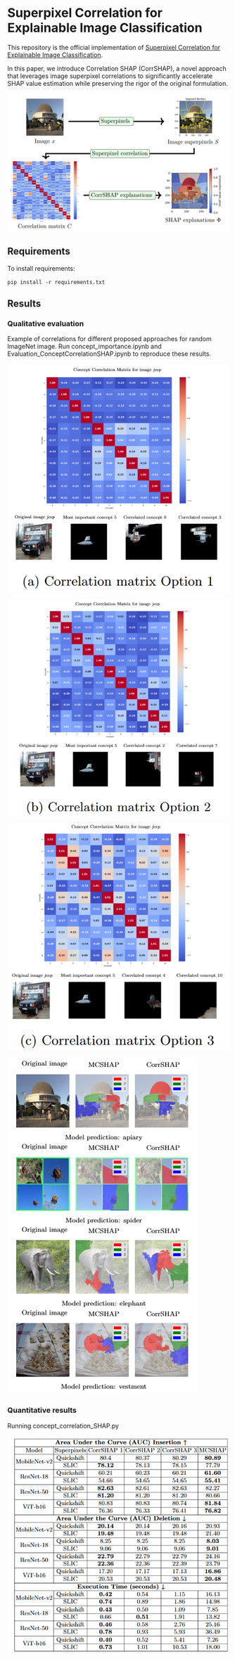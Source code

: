 # Superpixel Correlation for Explainable Image Classification

This repository is the official implementation of [Superpixel Correlation for Explainable Image Classification](). 

In this paper, we introduce Correlation SHAP (CorrSHAP), a novel approach that leverages image superpixel correlations to significantly accelerate SHAP value estimation while preserving the rigor of the original formulation. 

![Method_Framewrok](image.png)

## Requirements

To install requirements:

```setup
pip install -r requirements.txt
```

## Results

### Qualitative evaluation

Example of correlations for different proposed approaches for random ImageNet image. Run concept_importance.ipynb and Evaluation_ConceptCorrelationSHAP.ipynb to reproduce these results.

![alt text](image-3.png)

![alt text](image-4.png)

![alt text](image-5.png)

![Qualitative evaluation](image-1.png)

### Quantitative results

Running concept_correlation_SHAP.py

![alt text](image-6.png)